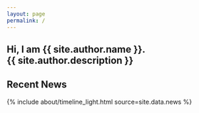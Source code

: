 ```yaml
---
layout: page
permalink: /
---
```


<section class="section site-header text-center">
  <!-- {% include landing.html %} -->
  <div class="section-content">
    <h1 class="site-header-headline"> 
      Hi, I am {{ site.author.name }}.
      <br>
      {{ site.author.description }} 
    </h1>
  </div>
</section>

<section class="section section-news">
  <div class="section-content">
    <h2 class="section-news-headline text-center">Recent News</h2>
    {% include about/timeline_light.html source=site.data.news %}
  </div>
</section>

